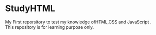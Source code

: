 # StudyHTML
My First reporsitory to test my knowledge ofHTML,CSS and JavaScript . This repository is for learning purpose only.
